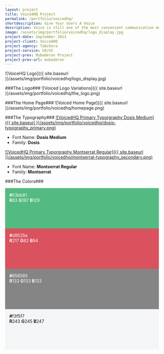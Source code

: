 ```yaml
---
layout: project
title: VoicedHQ Project
permalink: /portfolio/voicedhq/
shortdescription: Give Your Users A Voice
description: Voice is still one of the most convenient communication mediums to date, natural to most people and is great for one-to-one communication. We believe feedback is better said than typed.
image: /assets/img/portfolio/voicedhq/logo_display.jpg
project-date: September 2013
project-client: VoicedHQ
project-agency: Tabshora
project-service: UX/UI
project-prev: Mubaderon Project
project-prev-url: mubaderon
---
```

![VoiceHQ Logo]({{ site.baseurl }}/assets/img/portfolio/voicedhq/logo_display.jpg)

###The Logo###
![Voiced Logo Variations]({{ site.baseurl }}/assets/img/portfolio/voicedhq/the_logo.png)

###The Home Page###
![Voiced Home Page]({{ site.baseurl }}/assets/img/portfolio/voicedhq/homepage.png)

###The Typography###
[![VoicedHQ Primary Typorgraphy Dosis Medium]({{ site.baseurl }}/assets/img/portfolio/voicedhq/dosis-typography_primary.png)][dosis]
- Font Name: **Dosis Medium**<br />
- Family: **Dosis**

[![VoicedHQ Primary Typorgraphy Montserrat Regular]({{ site.baseurl }}/assets/img/portfolio/voicedhq/montserrat-typography_secondary.png)][montserrat]
- Font Name: **Montserrat Regular**<br />
- Family: **Montserrat**

###The Colors###
<div class="col-md-3" style="background-color:#53bb81; padding:1em 1em 6em; color:#fefefe">
	<strong>#</strong>53bb81 <br /><strong>R</strong>83 <strong>G</strong>187 <strong>B</strong>129
</div><!-- /.col-md-3 -->
<div class="col-md-3" style="background-color:#d9525e; padding:1em 1em 6em; color:#fefefe">
	<strong>#</strong>d9525e <br /><strong>R</strong>217 <strong>G</strong>82 <strong>B</strong>94
</div><!-- /.col-md-3 -->
<div class="col-md-3" style="background-color:#858585; padding:1em 1em 6em; color:#fefefe">
	<strong>#</strong>858585 <br /><strong>R</strong>133 <strong>G</strong>133 <strong>B</strong>133
</div><!-- /.col-md-3 -->
<div class="col-md-3" style="background-color:#f3f5f7; padding:1em 1em 6em">
	<strong>#</strong>f3f5f7 <br /><strong>R</strong>243 <strong>G</strong>245 <strong>B</strong>247
</div><!-- /.col-md-3 -->

[dosis]: https://www.google.com/fonts/specimen/Dosis
[montserrat]: http://www.google.com/fonts/specimen/Montserrat